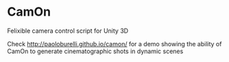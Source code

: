 # CamOn
Felixible camera control script for Unity 3D

Check http://paoloburelli.github.io/camon/ for a demo showing the ability of CamOn to generate cinematographic shots in dynamic scenes
